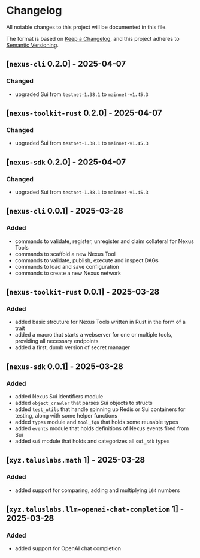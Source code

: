 # Changelog

All notable changes to this project will be documented in this file.

The format is based on [Keep a Changelog](https://keepachangelog.com/en/1.1.0/),
and this project adheres to [Semantic Versioning](https://semver.org/spec/v2.0.0.html).

## [`nexus-cli` 0.2.0] - 2025-04-07

### Changed

- upgraded Sui from `testnet-1.38.1` to `mainnet-v1.45.3`

## [`nexus-toolkit-rust` 0.2.0] - 2025-04-07

### Changed

- upgraded Sui from `testnet-1.38.1` to `mainnet-v1.45.3`

## [`nexus-sdk` 0.2.0] - 2025-04-07

### Changed

- upgraded Sui from `testnet-1.38.1` to `mainnet-v1.45.3`

## [`nexus-cli` 0.0.1] - 2025-03-28

### Added

- commands to validate, register, unregister and claim collateral for Nexus Tools
- commands to scaffold a new Nexus Tool
- commands to validate, publish, execute and inspect DAGs
- commands to load and save configuration
- commands to create a new Nexus network

## [`nexus-toolkit-rust` 0.0.1] - 2025-03-28

### Added

- added basic strcuture for Nexus Tools written in Rust in the form of a trait
- added a macro that starts a webserver for one or multiple tools, providing all necessary endpoints
- added a first, dumb version of secret manager

## [`nexus-sdk` 0.0.1] - 2025-03-28

### Added

- added Nexus Sui identifiers module
- added `object_crawler` that parses Sui objects to structs
- added `test_utils` that handle spinning up Redis or Sui containers for testing, along with some helper functions
- added `types` module and `tool_fqn` that holds some reusable types
- added `events` module that holds definitions of Nexus events fired from Sui
- added `sui` module that holds and categorizes all `sui_sdk` types

## [`xyz.taluslabs.math` 1] - 2025-03-28

### Added

- added support for comparing, adding and multiplying `i64` numbers

## [`xyz.taluslabs.llm-openai-chat-completion` 1] - 2025-03-28

### Added

- added support for OpenAI chat completion
